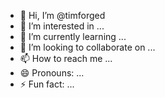 - 👋 Hi, I’m @timforged
- 👀 I’m interested in ...
- 🌱 I’m currently learning ...
- 💞️ I’m looking to collaborate on ...
- 📫 How to reach me ...
- 😄 Pronouns: ...
- ⚡ Fun fact: ...

<!---
timforged/timforged is a ✨ special ✨ repository because its `README.md` (this file) appears on your GitHub profile.
You can click the Preview link to take a look at your changes.
--->
